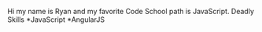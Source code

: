 Hi my name is Ryan and my favorite Code School path is JavaScript.
Deadly Skills
*JavaScript
*AngularJS 